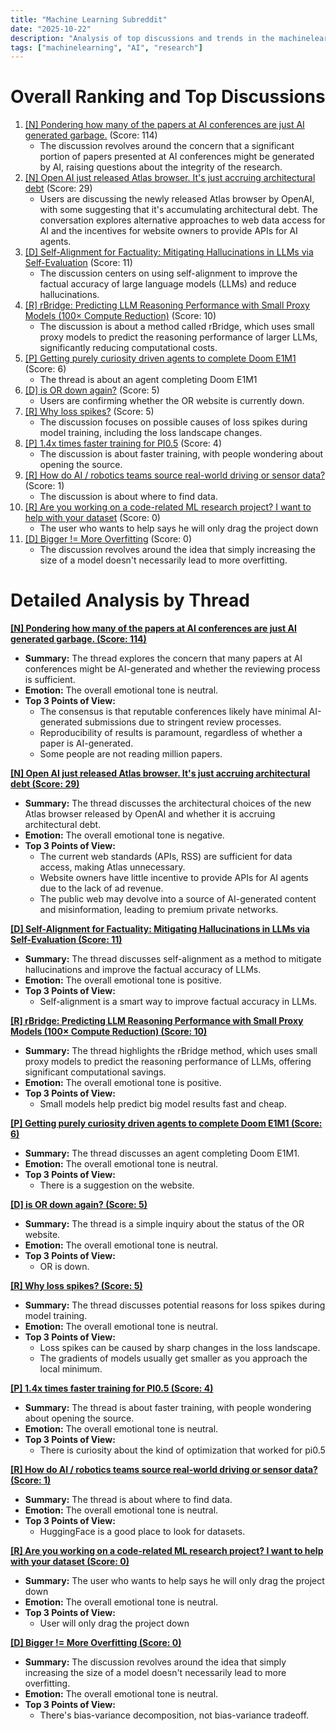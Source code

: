 ```yaml
---
title: "Machine Learning Subreddit"
date: "2025-10-22"
description: "Analysis of top discussions and trends in the machinelearning subreddit"
tags: ["machinelearning", "AI", "research"]
---
```


# Overall Ranking and Top Discussions
1.  [[N] Pondering how many of the papers at AI conferences are just AI generated garbage.](https://www.reddit.com/r/MachineLearning/comments/1od3j63/n_pondering_how_many_of_the_papers_at_ai/) (Score: 114)
    *   The discussion revolves around the concern that a significant portion of papers presented at AI conferences might be generated by AI, raising questions about the integrity of the research.
2.  [[N] Open AI just released Atlas browser. It's just accruing architectural debt](https://www.reddit.com/r/MachineLearning/comments/1od8zpw/n_open_ai_just_released_atlas_browser_its_just/) (Score: 29)
    *   Users are discussing the newly released Atlas browser by OpenAI, with some suggesting that it's accumulating architectural debt. The conversation explores alternative approaches to web data access for AI and the incentives for website owners to provide APIs for AI agents.
3.  [[D] Self-Alignment for Factuality: Mitigating Hallucinations in LLMs via Self-Evaluation](https://www.reddit.com/r/MachineLearning/comments/1ocyruz/d_selfalignment_for_factuality_mitigating/) (Score: 11)
    *   The discussion centers on using self-alignment to improve the factual accuracy of large language models (LLMs) and reduce hallucinations.
4.  [[R] rBridge: Predicting LLM Reasoning Performance with Small Proxy Models (100× Compute Reduction)](https://www.reddit.com/r/MachineLearning/comments/1od0fw8/r_rbridge_predicting_llm_reasoning_performance/) (Score: 10)
    *   The discussion is about a method called rBridge, which uses small proxy models to predict the reasoning performance of larger LLMs, significantly reducing computational costs.
5.  [[P] Getting purely curiosity driven agents to complete Doom E1M1](https://www.reddit.com/r/MachineLearning/comments/1od0v4o/p_getting_purely_curiosity_driven_agents_to/) (Score: 6)
    *   The thread is about an agent completing Doom E1M1
6.  [[D] is OR down again?](https://www.reddit.com/r/MachineLearning/comments/1od1jgj/d_is_or_down_again/) (Score: 5)
    *   Users are confirming whether the OR website is currently down.
7.  [[R] Why loss spikes?](https://www.reddit.com/r/MachineLearning/comments/1odfuwe/r_why_loss_spikes/) (Score: 5)
    *   The discussion focuses on possible causes of loss spikes during model training, including the loss landscape changes.
8.  [[P] 1.4x times faster training for PI0.5](https://www.reddit.com/r/MachineLearning/comments/1odd8b0/p_14x_times_faster_training_for_pi05/) (Score: 4)
    *   The discussion is about faster training, with people wondering about opening the source.
9.  [[R] How do AI / robotics teams source real-world driving or sensor data?](https://www.reddit.com/r/MachineLearning/comments/1od7rop/r_how_do_ai_robotics_teams_source_realworld/) (Score: 1)
    *   The discussion is about where to find data.
10. [[R] Are you working on a code-related ML research project? I want to help with your dataset](https://www.reddit.com/r/MachineLearning/comments/1oddm2g/r_are_you_working_on_a_coderelated_ml_research/) (Score: 0)
    * The user who wants to help says he will only drag the project down
11. [[D] Bigger != More Overfitting](https://www.reddit.com/r/MachineLearning/comments/1odekaj/d_bigger_more_overfitting/) (Score: 0)
    *   The discussion revolves around the idea that simply increasing the size of a model doesn't necessarily lead to more overfitting.

# Detailed Analysis by Thread
**[[N] Pondering how many of the papers at AI conferences are just AI generated garbage. (Score: 114)](https://www.reddit.com/r/MachineLearning/comments/1od3j63/n_pondering_how_many_of_the_papers_at_ai/)**
*  **Summary:** The thread explores the concern that many papers at AI conferences might be AI-generated and whether the reviewing process is sufficient.
*  **Emotion:** The overall emotional tone is neutral.
*  **Top 3 Points of View:**
    *   The consensus is that reputable conferences likely have minimal AI-generated submissions due to stringent review processes.
    *   Reproducibility of results is paramount, regardless of whether a paper is AI-generated.
    *   Some people are not reading million papers.

**[[N] Open AI just released Atlas browser. It's just accruing architectural debt (Score: 29)](https://www.reddit.com/r/MachineLearning/comments/1od8zpw/n_open_ai_just_released_atlas_browser_its_just/)**
*  **Summary:**  The thread discusses the architectural choices of the new Atlas browser released by OpenAI and whether it is accruing architectural debt.
*  **Emotion:** The overall emotional tone is negative.
*  **Top 3 Points of View:**
    *   The current web standards (APIs, RSS) are sufficient for data access, making Atlas unnecessary.
    *   Website owners have little incentive to provide APIs for AI agents due to the lack of ad revenue.
    *   The public web may devolve into a source of AI-generated content and misinformation, leading to premium private networks.

**[[D] Self-Alignment for Factuality: Mitigating Hallucinations in LLMs via Self-Evaluation (Score: 11)](https://www.reddit.com/r/MachineLearning/comments/1ocyruz/d_selfalignment_for_factuality_mitigating/)**
*  **Summary:**  The thread discusses self-alignment as a method to mitigate hallucinations and improve the factual accuracy of LLMs.
*  **Emotion:** The overall emotional tone is positive.
*  **Top 3 Points of View:**
    *   Self-alignment is a smart way to improve factual accuracy in LLMs.

**[[R] rBridge: Predicting LLM Reasoning Performance with Small Proxy Models (100× Compute Reduction) (Score: 10)](https://www.reddit.com/r/MachineLearning/comments/1od0fw8/r_rbridge_predicting_llm_reasoning_performance/)**
*  **Summary:**  The thread highlights the rBridge method, which uses small proxy models to predict the reasoning performance of LLMs, offering significant computational savings.
*  **Emotion:** The overall emotional tone is positive.
*  **Top 3 Points of View:**
    *   Small models help predict big model results fast and cheap.

**[[P] Getting purely curiosity driven agents to complete Doom E1M1 (Score: 6)](https://www.reddit.com/r/MachineLearning/comments/1od0v4o/p_getting_purely_curiosity_driven_agents_to/)**
*  **Summary:**  The thread discusses an agent completing Doom E1M1.
*  **Emotion:** The overall emotional tone is neutral.
*  **Top 3 Points of View:**
    *   There is a suggestion on the website.

**[[D] is OR down again? (Score: 5)](https://www.reddit.com/r/MachineLearning/comments/1od1jgj/d_is_or_down_again/)**
*  **Summary:**  The thread is a simple inquiry about the status of the OR website.
*  **Emotion:** The overall emotional tone is neutral.
*  **Top 3 Points of View:**
    *   OR is down.

**[[R] Why loss spikes? (Score: 5)](https://www.reddit.com/r/MachineLearning/comments/1odfuwe/r_why_loss_spikes/)**
*  **Summary:**  The thread discusses potential reasons for loss spikes during model training.
*  **Emotion:** The overall emotional tone is neutral.
*  **Top 3 Points of View:**
    *   Loss spikes can be caused by sharp changes in the loss landscape.
    *   The gradients of models usually get smaller as you approach the local minimum.

**[[P] 1.4x times faster training for PI0.5 (Score: 4)](https://www.reddit.com/r/MachineLearning/comments/1odd8b0/p_14x_times_faster_training_for_pi05/)**
*  **Summary:**  The thread is about faster training, with people wondering about opening the source.
*  **Emotion:** The overall emotional tone is neutral.
*  **Top 3 Points of View:**
    *   There is curiosity about the kind of optimization that worked for pi0.5

**[[R] How do AI / robotics teams source real-world driving or sensor data? (Score: 1)](https://www.reddit.com/r/MachineLearning/comments/1od7rop/r_how_do_ai_robotics_teams_source_realworld/)**
*  **Summary:**  The thread is about where to find data.
*  **Emotion:** The overall emotional tone is neutral.
*  **Top 3 Points of View:**
    *   HuggingFace is a good place to look for datasets.

**[[R] Are you working on a code-related ML research project? I want to help with your dataset (Score: 0)](https://www.reddit.com/r/MachineLearning/comments/1oddm2g/r_are_you_working_on_a_coderelated_ml_research/)**
*  **Summary:**  The user who wants to help says he will only drag the project down
*  **Emotion:** The overall emotional tone is neutral.
*  **Top 3 Points of View:**
    *   User will only drag the project down

**[[D] Bigger != More Overfitting (Score: 0)](https://www.reddit.com/r/MachineLearning/comments/1odekaj/d_bigger_more_overfitting/)**
*  **Summary:**  The discussion revolves around the idea that simply increasing the size of a model doesn't necessarily lead to more overfitting.
*  **Emotion:** The overall emotional tone is neutral.
*  **Top 3 Points of View:**
    *   There's bias-variance decomposition, not bias-variance tradeoff.
